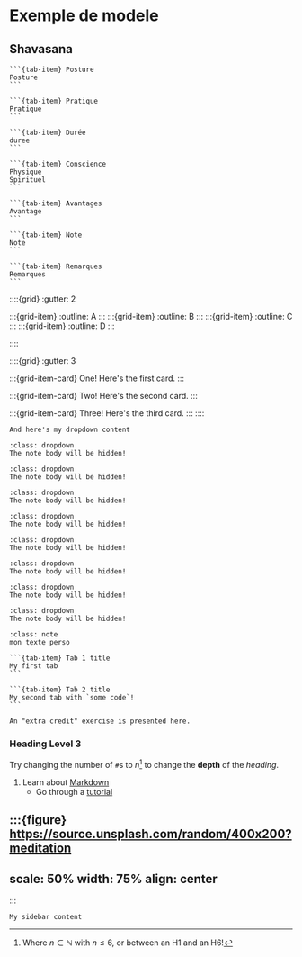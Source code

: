 # Exemple de modele

## Shavasana

````{tab-set}
```{tab-item} Posture
Posture
```

```{tab-item} Pratique
Pratique
```

```{tab-item} Durée
duree
```

```{tab-item} Conscience
Physique 
Spirituel
```

```{tab-item} Avantages
Avantage
```

```{tab-item} Note
Note
```

```{tab-item} Remarques
Remarques
```

````

::::{grid}
:gutter: 2

:::{grid-item}
:outline:
A
:::
:::{grid-item}
:outline:
B
:::
:::{grid-item}
:outline:
C
:::
:::{grid-item}
:outline:
D
:::

::::


::::{grid}
:gutter: 3

:::{grid-item-card} One!
Here's the first card.
:::

:::{grid-item-card} Two!
Here's the second card.
:::

:::{grid-item-card} Three!
Here's the third card.
:::
::::

```{dropdown} Here's my dropdown
And here's my dropdown content
```

```{hint}
:class: dropdown
The note body will be hidden!
```

```{seealso}
:class: dropdown
The note body will be hidden!
```

```{note}
:class: dropdown
The note body will be hidden!
```

```{tip}
:class: dropdown
The note body will be hidden!
```
```{warning}
:class: dropdown
The note body will be hidden!
```

```{important}
:class: dropdown
The note body will be hidden!
```

```{error}
:class: dropdown
The note body will be hidden!
```

```{danger}
:class: dropdown
The note body will be hidden!
```

```{admonition} Mon titre
:class: note
mon texte perso
```

````{tab-set}
```{tab-item} Tab 1 title
My first tab
```

```{tab-item} Tab 2 title
My second tab with `some code`!
```
````


```{admonition} Extra credit
An "extra credit" exercise is presented here.
```

### Heading Level 3

Try changing the number of `#`s to $n$[^math] to change the **depth** of the _heading_.

1. Learn about [Markdown](https://en.wikipedia.org/wiki/Markdown)
   - Go through a [tutorial](https://commonmark.org/help/tutorial/)

[^math]: Where $n \in \mathbb{N}$ with $n \leq 6$, or between an H1 and an H6!


:::{figure} https://source.unsplash.com/random/400x200?meditation
---
scale: 50%
width: 75%
align: center
---
:::

```{sidebar} My sidebar title
My sidebar content
```